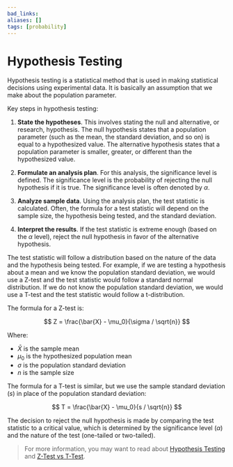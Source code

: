 ```yaml
---
bad_links: 
aliases: []
tags: [probability]
---
```

# Hypothesis Testing

Hypothesis testing is a statistical method that is used in making statistical decisions using experimental data. It is basically an assumption that we make about the population parameter.

Key steps in hypothesis testing:

1. **State the hypotheses**. This involves stating the null and alternative, or research, hypothesis. The null hypothesis states that a population parameter (such as the mean, the standard deviation, and so on) is equal to a hypothesized value. The alternative hypothesis states that a population parameter is smaller, greater, or different than the hypothesized value.

2. **Formulate an analysis plan**. For this analysis, the significance level is defined. The significance level is the probability of rejecting the null hypothesis if it is true. The significance level is often denoted by $\alpha$.

3. **Analyze sample data**. Using the analysis plan, the test statistic is calculated. Often, the formula for a test statistic will depend on the sample size, the hypothesis being tested, and the standard deviation.

4. **Interpret the results**. If the test statistic is extreme enough (based on the $\alpha$ level), reject the null hypothesis in favor of the alternative hypothesis.

The test statistic will follow a distribution based on the nature of the data and the hypothesis being tested. For example, if we are testing a hypothesis about a mean and we know the population standard deviation, we would use a Z-test and the test statistic would follow a standard normal distribution. If we do not know the population standard deviation, we would use a T-test and the test statistic would follow a t-distribution.

The formula for a Z-test is:

$$
Z = \frac{\bar{X} - \mu_0}{\sigma / \sqrt{n}}
$$

Where:
- $\bar{X}$ is the sample mean
- $\mu_0$ is the hypothesized population mean
- $\sigma$ is the population standard deviation
- $n$ is the sample size

The formula for a T-test is similar, but we use the sample standard deviation ($s$) in place of the population standard deviation:

$$
T = \frac{\bar{X} - \mu_0}{s / \sqrt{n}}
$$

The decision to reject the null hypothesis is made by comparing the test statistic to a critical value, which is determined by the significance level ($\alpha$) and the nature of the test (one-tailed or two-tailed).

> For more information, you may want to read about [Hypothesis Testing](https://www.google.com/search?q=Hypothesis+Testing) and [Z-Test vs T-Test](https://www.google.com/search?q=Z-Test+vs+T-Test).
